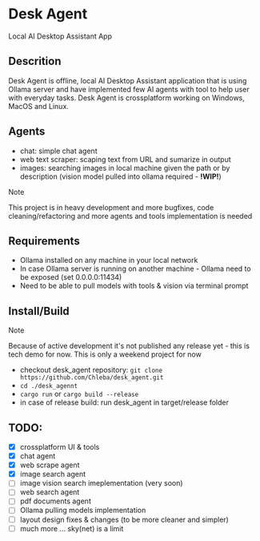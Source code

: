 # Desk Agent
Local AI Desktop Assistant App

## Descrition
Desk Agent is offline, local AI Desktop Assistant application that is using Ollama server and have implemented few AI agents with tool to help user with everyday tasks. Desk Agent is crossplatform working on Windows, MacOS and Linux.

## Agents
- chat: simple chat agent
- web text scraper: scaping text from URL and sumarize in output
- images: searching images in local machine given the path or by description (vision model pulled into ollama required - **!WIP!**)

> [!NOTE]
> This project is in heavy development and more bugfixes, code cleaning/refactoring and more agents and tools implementation is needed

## Requirements
- Ollama installed on any machine in your local network
- In case Ollama server is running on another machine - Ollama need to be exposed (set 0.0.0.0:11434)
- Need to be able to pull models with tools & vision via terminal prompt

## Install/Build
> [!NOTE]
> Because of active development it's not published any release yet - this is tech demo for now. This is only a weekend project for now

- checkout desk_agent repository: `git clone https://github.com/Chleba/desk_agent.git`
- `cd ./desk_agennt`
- `cargo run` or `cargo build --release`
- in case of release build: run desk_agent in target/release folder

## TODO:
- [x] crossplatform UI & tools 
- [x] chat agent 
- [x] web scrape agent
- [x] image search agent
- [ ] image vision search imeplementation (very soon)
- [ ] web search agent
- [ ] pdf documents agent
- [ ] Ollama pulling models implementation
- [ ] layout design fixes & changes (to be more cleaner and simpler)
- [ ] much more ... sky(net) is a limit 
